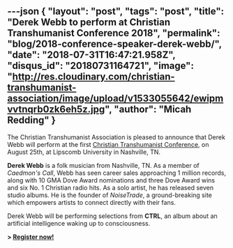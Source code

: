---json
{
	"layout": "post",
	"tags": "post",
    "title": "Derek Webb to perform at Christian Transhumanist Conference 2018",
    "permalink": "blog/2018-conference-speaker-derek-webb/",
    "date": "2018-07-31T16:47:21.958Z",
    "disqus_id": "20180731164721",
    "image":  "http://res.cloudinary.com/christian-transhumanist-association/image/upload/v1533055642/ewipmvvtnqrb0zk6eh5z.jpg",
    "author": "Micah Redding"
}
---
The Christian Transhumanist Association is pleased to announce that Derek Webb will perform at the first [Christian Transhumanist Conference](https://www.christiantranshumanism.org/conference-tickets), on August 25th, at Lipscomb University in Nashville, TN.

**Derek Webb** is a folk musician from Nashville, TN. As a member of *Caedmon's Call*, Webb has seen career sales approaching 1 million records, along with 10 GMA Dove Award nominations and three Dove Award wins and six No. 1 Christian radio hits. As a solo artist, he has released seven studio albums. He is the founder of *NoiseTrade*, a ground-breaking site which empowers artists to connect directly with their fans.

Derek Webb will be performing selections from **CTRL**, an album about an artificial intelligence waking up to consciousness.

**> [Register now!](https://www.christiantranshumanism.org/conference-tickets)**

